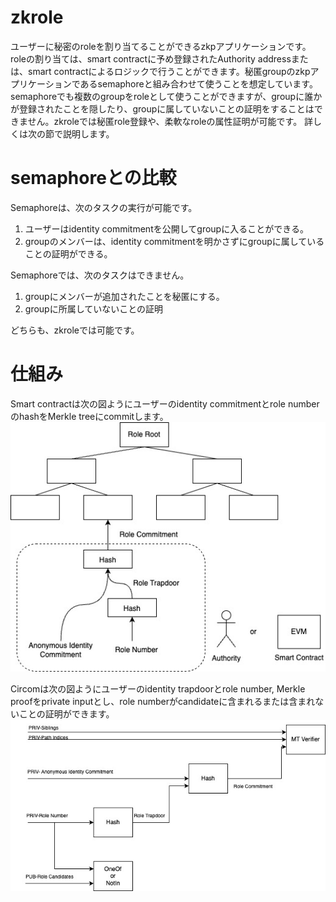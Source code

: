 # zkrole
ユーザーに秘密のroleを割り当てることができるzkpアプリケーションです。
roleの割り当ては、smart contractに予め登録されたAuthority addressまたは、smart contractによるロジックで行うことができます。秘匿groupのzkpアプリケーションであるsemaphoreと組み合わせて使うことを想定しています。semaphoreでも複数のgroupをroleとして使うことができますが、groupに誰かが登録されたことを隠したり、groupに属していないことの証明をすることはできません。zkroleでは秘匿role登録や、柔軟なroleの属性証明が可能です。
詳しくは次の節で説明します。

# semaphoreとの比較

Semaphoreは、次のタスクの実行が可能です。

1. ユーザーはidentity commitmentを公開してgroupに入ることができる。
2. groupのメンバーは、identity commitmentを明かさずにgroupに属していることの証明ができる。

Semaphoreでは、次のタスクはできません。

1. groupにメンバーが追加されたことを秘匿にする。
2. groupに所属していないことの証明

どちらも、zkroleでは可能です。

# 仕組み
Smart contractは次の図ようにユーザーのidentity commitmentとrole numberのhashをMerkle treeにcommitします。
![L1](./images/zkrole-L1.jpg)

Circomは次の図ようにユーザーのidentity trapdoorとrole number, Merkle proofをprivate inputとし、role numberがcandidateに含まれるまたは含まれないことの証明ができます。
![Circom](./images/zkrole-circom.jpg)

